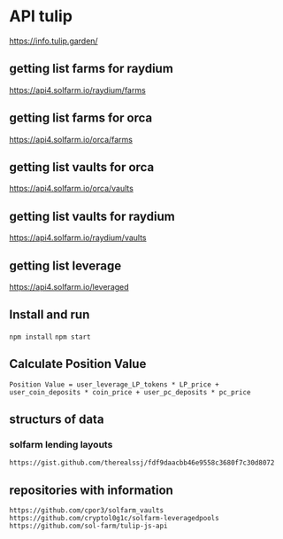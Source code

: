 # API tulip
https://info.tulip.garden/

## getting list farms for raydium
https://api4.solfarm.io/raydium/farms
## getting list farms for orca
https://api4.solfarm.io/orca/farms
## getting list vaults for orca
https://api4.solfarm.io/orca/vaults
## getting list vaults for raydium
https://api4.solfarm.io/raydium/vaults
## getting list leverage
https://api4.solfarm.io/leveraged

## Install and run
`npm install`
`npm start`

## Calculate Position Value
```Position Value = user_leverage_LP_tokens * LP_price + user_coin_deposits * coin_price + user_pc_deposits * pc_price```

## structurs of data

### solfarm lending layouts
`https://gist.github.com/therealssj/fdf9daacbb46e9558c3680f7c30d8072`

## repositories with information
`https://github.com/cpor3/solfarm_vaults`
`https://github.com/cryptol0g1c/solfarm-leveragedpools`
`https://github.com/sol-farm/tulip-js-api`